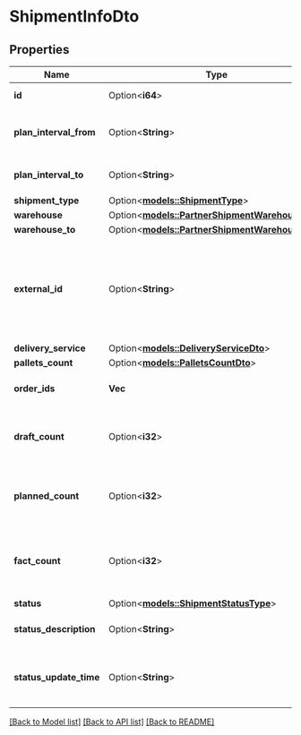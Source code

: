 # ShipmentInfoDto

## Properties

Name | Type | Description | Notes
------------ | ------------- | ------------- | -------------
**id** | Option<**i64**> | Идентификатор отгрузки. | [optional]
**plan_interval_from** | Option<**String**> | Начало планового интервала отгрузки. | [optional]
**plan_interval_to** | Option<**String**> | Конец планового интервала отгрузки. | [optional]
**shipment_type** | Option<[**models::ShipmentType**](ShipmentType.md)> |  | [optional]
**warehouse** | Option<[**models::PartnerShipmentWarehouseDto**](PartnerShipmentWarehouseDTO.md)> |  | [optional]
**warehouse_to** | Option<[**models::PartnerShipmentWarehouseDto**](PartnerShipmentWarehouseDTO.md)> |  | [optional]
**external_id** | Option<**String**> | Идентификатор отгрузки в вашей системе. Если вы еще не передавали идентификатор, вернется идентификатор из параметра `id`. | [optional]
**delivery_service** | Option<[**models::DeliveryServiceDto**](DeliveryServiceDTO.md)> |  | [optional]
**pallets_count** | Option<[**models::PalletsCountDto**](PalletsCountDTO.md)> |  | [optional]
**order_ids** | **Vec<i64>** | Идентификаторы заказов в отгрузке. | 
**draft_count** | Option<**i32**> | Количество заказов, которое Маркет запланировал к отгрузке. | [optional]
**planned_count** | Option<**i32**> | Количество заказов, которое Маркет подтвердил к отгрузке. | [optional]
**fact_count** | Option<**i32**> | Количество заказов, принятых в сортировочном центре или пункте приема. | [optional]
**status** | Option<[**models::ShipmentStatusType**](ShipmentStatusType.md)> |  | [optional]
**status_description** | Option<**String**> | Описание статуса отгрузки. | [optional]
**status_update_time** | Option<**String**> | Время последнего изменения статуса отгрузки. | [optional]

[[Back to Model list]](../README.md#documentation-for-models) [[Back to API list]](../README.md#documentation-for-api-endpoints) [[Back to README]](../README.md)


